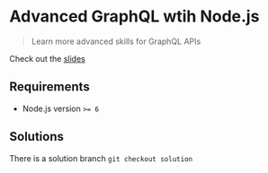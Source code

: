 # Advanced GraphQL wtih Node.js
> Learn more advanced skills for GraphQL APIs

Check out the [slides](https://docs.google.com/presentation/d/1DaTDx2Jdolkws2xPx44ee6WuQYMiIAyaaEmN-IBaW1s/edit?usp=sharing)

## Requirements
* Node.js version `>= 6`

## Solutions
There is a solution branch
`git checkout solution`
